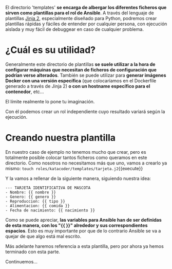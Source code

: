 El directorio 'templates' **se encarga de albergar los diferentes ficheros que sirven como plantillas para el rol de Ansible**. A través del lenguaje de plantillas [Jinja 2](http://jinja.pocoo.org/docs/2.10/), especialmente diseñado para Python, podremos crear plantillas rápidas y fáciles de entender por cualquier persona, con ejecución aislada y muy fácil de debuggear en caso de cualquier problema.

# ¿Cuál es su utilidad?

Generalmente este directorio de plantillas **se suele utilizar a la hora de configurar máquinas que necesitan de ficheros de configuración que podrían verse alterados**. También se puede utilizar para **generar imágenes Docker con una versión específica** (que colocaríamos en el Dockerfile generado a través de Jinja 2) **o con un hostname específico para el contenedor**, etc...

El límite realmente lo pone tu imaginación.

Con él podemos crear un rol independiente cuyo resultado variará según la ejecución. 

# Creando nuestra plantilla

En nuestro caso de ejemplo no tenemos mucho que crear, pero es totalmente posible colocar tantos ficheros como queramos en este directorio. Como nosotros no necesitamos más que uno, vamos a crearlo ya mismo: `touch roles/katacoder/templates/tarjeta.j2`{{execute}}

Y la vamos a rellenar de la siguiente manera, siguiendo nuestra idea:

```jinja2
--- TARJETA IDENTIFICATIVA DE MASCOTA
- Nombre: {{ nombre }}
- Genero: {{ genero }}
- Reproduccion: {{ tipo }}
- Alimentacion: {{ comida }}
- Fecha de nacimiento: {{ nacimiento }}
```

Como se puede apreciar, **las variables para Ansible han de ser definidas de esta manera, con los "{{ }}" alrededor y sus correspondientes espacios**. Esto es muy importante por que de lo contrario Ansible se va a quejar de que algo está mal escrito.

Más adelante haremos referencia a esta plantilla, pero por ahora ya hemos terminado con esta parte.

Continuemos...
